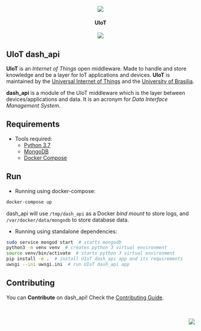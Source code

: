 <p align="center">
  <img src="http://imgur.com/iQU8c9L.png"/>
  <h4 align="center">UIoT</h4>
  <p align="center">
    <img src="https://img.shields.io/badge/platform-macOS%20%7C%20Linux-lightgrey.svg"/>
  </p>
</p>

UIoT dash_api
----------

**UIoT** is an *Internet of Things* open middleware. Made to handle and store knowledge and be a layer for IoT applications and devices. **UIoT** is maintained by the [Universal Internet of Things](https://uiot.org) and the [University of Brasília](http://www.unb.br).

**dash_api** is a module of the UIoT middleware which is the layer between devices/applications and data. It is an acronym for *Data Interface Management System*.

Requirements
---
- Tools required:
  - [Python 3.7](https://www.python.org/downloads/)
  - [MongoDB](https://docs.mongodb.com/manual/installation/)
  - [Docker Compose](https://docs.docker.com/compose/install/#prerequisites)

Run
---
- Running using docker-compose:

```bash
docker-compose up
```
dash_api will use `/tmp/dash_api` as a Docker *bind mount* to store logs, and `/var/docker/data/mongodb` to store database data.

- Running using standalone dependencies:
```bash
sudo service mongod start  # starts mongodb
python3 -m venv venv  # creates python 3 virtual environment
source venv/bin/activate  # starts python 3 virtual environment
pip install -e .  # install UIoT dash_api app and its requirements
uwsgi --ini uwsgi.ini  # run UIoT dash_api app
```

Contributing
------------

You can <b>Contribute</b> on dash_api! Check the [Contributing Guide](CONTRIBUTING.md).

<br>
<br>
<img align="right" src="http://imgur.com/l5hOjj4.gif">
